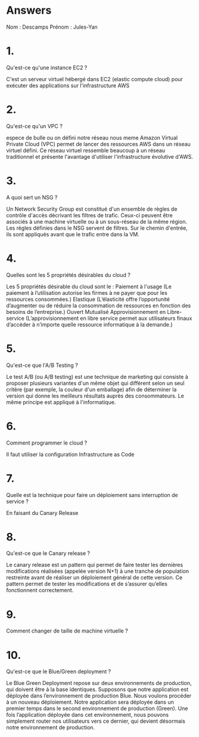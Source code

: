 # Answers

Nom : Descamps
Prénom : Jules-Yan

# 1.
Qu'est-ce qu'une instance EC2 ?

C'est un serveur virtuel hébergé dans EC2 (elastic compute cloud) pour exécuter des applications sur l'infrastructure AWS

# 2.
Qu'est-ce qu'un VPC ?

espece de bulle ou on défini notre réseau nous meme
Amazon Virtual Private Cloud (VPC) permet de lancer des ressources AWS dans un réseau virtuel défini. Ce réseau virtuel ressemble beaucoup à un réseau traditionnel et présente l'avantage d'utiliser l'infrastructure évolutive d'AWS. 

# 3.
A quoi sert un NSG ?

Un Network Security Group est constitué d'un ensemble de règles de contrôle d'accès décrivant les filtres de trafic. Ceux-ci peuvent être associés à une machine virtuelle ou à un sous-réseau de la même région. Les règles définies dans le NSG servent de filtres. Sur le chemin d'entrée, ils sont appliqués avant que le trafic entre dans la VM.

# 4.
Quelles sont les 5 propriétés désirables du cloud ?

Les 5 propriétés désirable du cloud sont le :
Paiement à l'usage (Le paiement à l’utilisation autorise les firmes à ne payer que pour les ressources consommées.)
Elastique (L’élasticité offre l’opportunité d’augmenter ou de réduire la consommation de ressources en fonction des besoins de l’entreprise.)
Ouvert
Mutualisé
Approvisionnement en Libre-service (L’approvisionnement en libre service permet aux utilisateurs finaux d’accéder à n’importe quelle ressource informatique à la demande.)

# 5.
Qu'est-ce que l'A/B Testing ?

Le test A/B (ou A/B testing) est une technique de marketing qui consiste à proposer plusieurs variantes d'un même objet qui diffèrent selon un seul critère (par exemple, la couleur d'un emballage) afin de déterminer la version qui donne les meilleurs résultats auprès des consommateurs. Le même principe est appliqué à l'informatique.

# 6.
Comment programmer le cloud ?

Il faut utiliser la configuration Infrastructure as Code

# 7.
Quelle est la technique pour faire un déploiement sans interruption de service ?

En faisant du Canary Release

# 8.
Qu'est-ce que le Canary release ?

Le canary release est un pattern qui permet de faire tester les dernières modifications réalisées (appelée version N+1) à une tranche de population restreinte avant de réaliser un déploiement général de cette version.
Ce pattern permet de tester les modifications et de s’assurer qu’elles fonctionnent correctement.

# 9.
Comment changer de taille de machine virtuelle ?

# 10.
Qu'est-ce que le Blue/Green deployment ?

Le Blue Green Deployment repose sur deux environnements de production, qui doivent être à la base identiques. Supposons que notre application est déployée dans l’environnement de production Blue. Nous voulons procéder à un nouveau déploiement. Notre application sera déployée dans un premier temps dans le second environnement de production (Green). Une fois l’application déployée dans cet environnement, nous pouvons simplement router nos utilisateurs vers ce dernier, qui devient désormais notre environnement de production.
